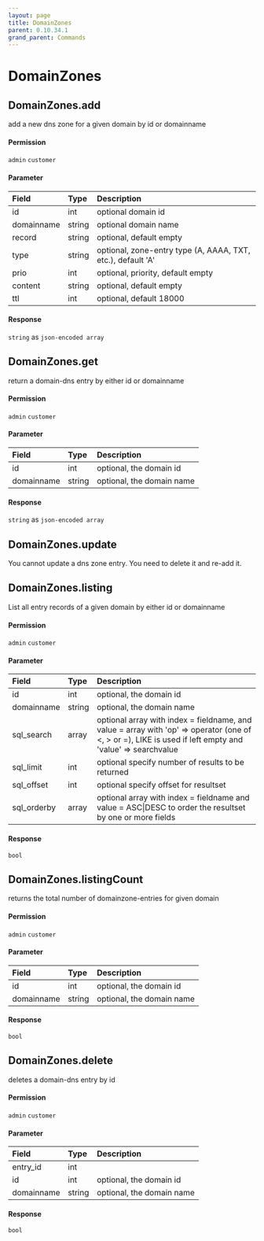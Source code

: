 ```yaml
---
layout: page
title: DomainZones
parent: 0.10.34.1
grand_parent: Commands
---
```


# DomainZones

## DomainZones.add

add a new dns zone for a given domain by id or domainname

#### Permission

`admin` `customer`

#### Parameter

| Field | Type | Description |
| :--- | :--- | :--- |
| id | int | optional domain id |
| domainname | string | optional domain name |
| record | string | optional, default empty |
| type | string | optional, zone-entry type (A, AAAA, TXT, etc.), default 'A' |
| prio | int | optional, priority, default empty |
| content | string | optional, default empty |
| ttl | int | optional, default 18000 |

#### Response

`string` as `json-encoded array`

## DomainZones.get

return a domain-dns entry by either id or domainname

#### Permission

`admin` `customer`

#### Parameter

| Field | Type | Description |
| :--- | :--- | :--- |
| id | int | optional, the domain id |
| domainname | string | optional, the domain name |

#### Response

`string` as `json-encoded array`

## DomainZones.update

You cannot update a dns zone entry. You need to delete it and re-add it.

## DomainZones.listing

List all entry records of a given domain by either id or domainname

#### Permission

`admin` `customer`

#### Parameter

| Field | Type | Description |
| :--- | :--- | :--- |
| id | int | optional, the domain id |
| domainname | string | optional, the domain name |
| sql_search | array | optional array with index = fieldname, and value = array with 'op' => operator (one of <, > or =), LIKE is used if left empty and 'value' => searchvalue |
| sql_limit | int | optional specify number of results to be returned |
| sql_offset | int | optional specify offset for resultset |
| sql_orderby | array | optional array with index = fieldname and value = ASC\|DESC to order the resultset by one or more fields |

#### Response

`bool`

## DomainZones.listingCount

returns the total number of domainzone-entries for given domain

#### Permission

`admin` `customer`

#### Parameter

| Field | Type | Description |
| :--- | :--- | :--- |
| id | int | optional, the domain id |
| domainname | string | optional, the domain name |

#### Response

`bool`

## DomainZones.delete

deletes a domain-dns entry by id

#### Permission

`admin` `customer`

#### Parameter

| Field | Type | Description |
| :--- | :--- | :--- |
| entry_id | int |  |
| id | int | optional, the domain id |
| domainname | string | optional, the domain name |

#### Response

`bool`